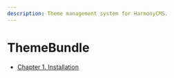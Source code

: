```yaml
---
description: Theme management system for HarmonyCMS.
---
```


# ThemeBundle

* [Chapter 1. Installation](installation.md)

